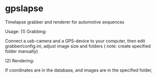 # gpslapse
Timelapse grabber and renderer for automotive sequences

Usage:
(1) Grabbing:

Connect a usb-camera and a GPS-device to your computer,
then edit grabber/config.ini, adjust image size and folders ( note: create specified folder manually)

(2) Rendering:

If coordinates are in the database, and images are in the specified folder,

